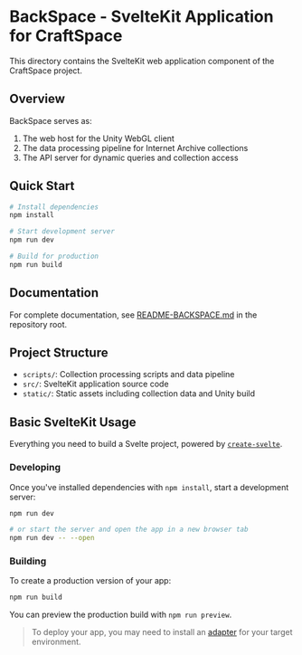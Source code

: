# BackSpace - SvelteKit Application for CraftSpace

This directory contains the SvelteKit web application component of the CraftSpace project.

## Overview

BackSpace serves as:

1. The web host for the Unity WebGL client
2. The data processing pipeline for Internet Archive collections
3. The API server for dynamic queries and collection access

## Quick Start

```bash
# Install dependencies
npm install

# Start development server
npm run dev

# Build for production
npm run build
```

## Documentation

For complete documentation, see [README-BACKSPACE.md](../../README-BACKSPACE.md) in the repository root.

## Project Structure

- `scripts/`: Collection processing scripts and data pipeline
- `src/`: SvelteKit application source code
- `static/`: Static assets including collection data and Unity build

## Basic SvelteKit Usage

Everything you need to build a Svelte project, powered by [`create-svelte`](https://github.com/sveltejs/kit/tree/master/packages/create-svelte).

### Developing

Once you've installed dependencies with `npm install`, start a development server:

```bash
npm run dev

# or start the server and open the app in a new browser tab
npm run dev -- --open
```

### Building

To create a production version of your app:

```bash
npm run build
```

You can preview the production build with `npm run preview`.

> To deploy your app, you may need to install an [adapter](https://svelte.dev/docs/kit/adapters) for your target environment.
